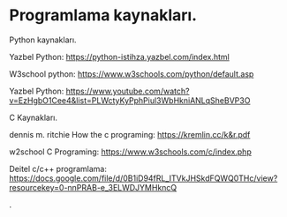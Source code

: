 # Programlama kaynakları.


Python kaynakları.

Yazbel Python: https://python-istihza.yazbel.com/index.html

W3school python: https://www.w3schools.com/python/default.asp

Yazbel Python: https://www.youtube.com/watch?v=EzHgbO1Cee4&list=PLWctyKyPphPiul3WbHkniANLqSheBVP3O

C Kaynakları.

dennis m. ritchie How the c programing: https://kremlin.cc/k&r.pdf

w2school C Programing: https://www.w3schools.com/c/index.php

Deitel c/c++ programlama: https://docs.google.com/file/d/0B1iD94fRL_ITVkJHSkdFQWQ0THc/view?resourcekey=0-nnPRAB-e_3ELWDJYMHkncQ

.
